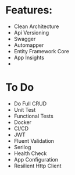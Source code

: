# Features: 

- Clean Architecture
- Api Versioning
- Swagger
- Automapper
- Entity Framework Core
- App Insights
- 
# To Do

- Do Full CRUD
- Unit Test
- Functional Tests
- Docker
- CI/CD
- JWT
- Fluent Validation
- Serilog
- Health Check
- App Configuration
- Resilient Http Client